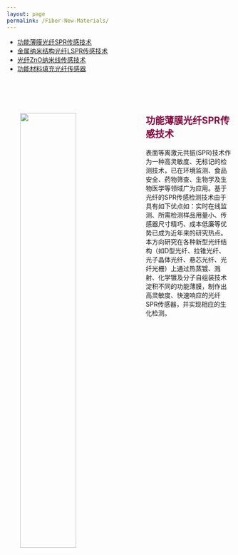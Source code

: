```yaml
---
layout: page
permalink: /Fiber-New-Materials/
---
```


<div class="navbar center fifth">
<ul>
    <li class="active"><a href="{{ "/Fiber-New-Materials/" | prepend: site.baseurl }}">功能薄膜光纤SPR传感技术</a></li>
    <li><a href="{{ "/Mat-LSPR" | prepend: "/Fiber-New-Materials" | prepend: site.baseurl }}">金属纳米结构光纤LSPR传感技术</a></li>
    <li><a href="{{ "/Mat-ZnO" | prepend: "/Fiber-New-Materials" | prepend: site.baseurl }}">光纤ZnO纳米线传感技术</a></li>
    <li><a href="{{ "/Mat-fill" | prepend: "/Fiber-New-Materials" | prepend: site.baseurl }}">功能材料填充光纤传感器</a></li>
</ul>
</div>
<br>

<div class="wrap clearfix">
    <img src="{{ site.baseurl }}/images/SPR.jpg" style="float: left; width: 50%; margin: 15px; padding: 15px;" >
    <h2 style="color: #870A40;padding-top: 1.9rem;">功能薄膜光纤SPR传感技术</h2> 
    <ul>
    表面等离激元共振(SPR)技术作为一种高灵敏度、无标记的检测技术，已在环境监测、食品安全、药物筛查、生物学及生物医学等领域广为应用。基于光纤的SPR传感检测技术由于具有如下优点如：实时在线监测、所需检测样品用量小、传感器尺寸精巧、成本低廉等优势已成为近年来的研究热点。本方向研究在各种新型光纤结构（如D型光纤、拉锥光纤、光子晶体光纤、悬芯光纤、光纤光栅）上通过热蒸镀、溅射、化学镀及分子自组装技术淀积不同的功能薄膜，制作出高灵敏度、快速响应的光纤SPR传感器，并实现相应的生化检测。
    </ul>
</div>
